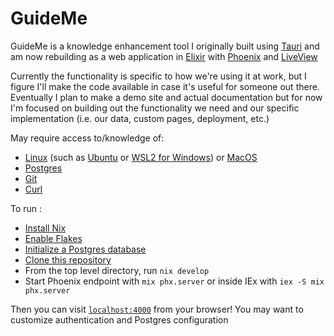 # GuideMe

GuideMe is a knowledge enhancement tool I originally built using [Tauri](https://tauri.app/)
and am now rebuilding as a web application in [Elixir](https://elixir-lang.org/) with 
[Phoenix](https://phoenixframework.org/) and [LiveView](https://github.com/phoenixframework/phoenix_live_view)

Currently the functionality is specific to how we're using it at work, but I figure I'll 
make the code available in case it's useful for someone out there. Eventually I plan to make 
a demo site and actual documentation but for now I'm focused on building out the functionality 
we need and our specific implementation (i.e. our data, custom pages, deployment, etc.) 

May require access to/knowledge of: 
  * [Linux](https://linux.org/) (such as [Ubuntu](https://ubuntu.com/) or [WSL2 for Windows](https://learn.microsoft.com/en-us/windows/wsl/install)) or [MacOS](https://www.apple.com/macos/)
  * [Postgres](https://postgresql.org/)
  * [Git](https://git-scm.com/)
  * [Curl](https://curl.se/)

To run :
  
  * [Install Nix](https://nixos.org/download/)
  * [Enable Flakes](https://nixos.wiki/wiki/Flakes)
  * [Initialize a Postgres database](https://www.postgresql.org/docs/current/tutorial-start.html)
  * [Clone this repository](https://docs.github.com/en/repositories/creating-and-managing-repositories/cloning-a-repository)
  * From the top level directory, run `nix develop`
  * Start Phoenix endpoint with `mix phx.server` or inside IEx with `iex -S mix phx.server`

Then you can visit [`localhost:4000`](http://localhost:4000) from your browser! You may 
want to customize authentication and Postgres configuration
